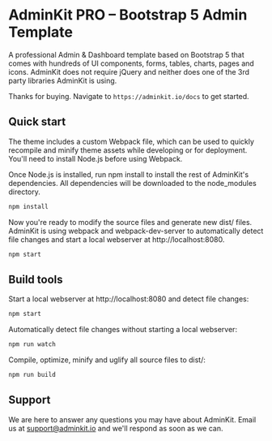 # AdminKit PRO – Bootstrap 5 Admin Template

A professional Admin & Dashboard template based on Bootstrap 5 that comes with hundreds of UI components, forms, tables, charts, pages and icons. AdminKit does not require jQuery and neither does one of the 3rd party libraries AdminKit is using.

Thanks for buying. Navigate to `https://adminkit.io/docs` to get started.

## Quick start

The theme includes a custom Webpack file, which can be used to quickly recompile and minify theme assets while developing or for deployment. You'll need to install Node.js before using Webpack.

Once Node.js is installed, run npm install to install the rest of AdminKit's dependencies. All dependencies will be downloaded to the node_modules directory.

```sh
npm install
```

Now you're ready to modify the source files and generate new dist/ files. AdminKit is using webpack and webpack-dev-server to automatically detect file changes and start a local webserver at http://localhost:8080.

```sh
npm start
```

## Build tools

Start a local webserver at http://localhost:8080 and detect file changes:

```sh
npm start
```

Automatically detect file changes without starting a local webserver:

```sh
npm run watch
```

Compile, optimize, minify and uglify all source files to dist/:

```sh
npm run build
```

## Support

We are here to answer any questions you may have about AdminKit. Email us at support@adminkit.io and we'll respond as soon as we can.